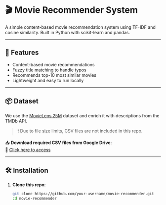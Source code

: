 # 🎬 Movie Recommender System

A simple content-based movie recommendation system using TF-IDF and cosine similarity. Built in Python with scikit-learn and pandas.

---

## 🚀 Features

- Content-based movie recommendations
- Fuzzy title matching to handle typos
- Recommends top-10 most similar movies
- Lightweight and easy to run locally

---

## 📦 Dataset

We use the [MovieLens 25M](https://grouplens.org/datasets/movielens/25m/) dataset and enrich it with descriptions from the TMDb API.

> ❗ Due to file size limits, CSV files are not included in this repo.

📥 **Download required CSV files from Google Drive**:  
🔗 [Click here to access]([https://your-google-drive-link.com](https://drive.google.com/drive/folders/1vgJmyNKUmcCaajBipXN3VJS7VRzieoBS?usp=sharing)) 

---

## 🛠 Installation

1. **Clone this repo**:
   ```bash
   git clone https://github.com/your-username/movie-recommender.git
   cd movie-recommender

